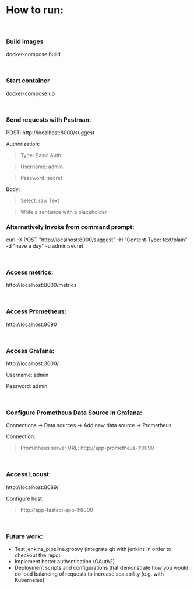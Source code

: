 # How to run:
<p>&nbsp;</p>

### Build images

docker-compose build
<p>&nbsp;</p>

### Start container

docker-compose up
<p>&nbsp;</p>

### Send requests with Postman:

POST: http://localhost:8000/suggest

Authorization:

> Type: Basic Auth

> Username: admin

> Password: secret

Body:

> Select: raw Text

> Write a sentence with a <blank> placeholder

### Alternatively invoke from command prompt:

curl -X POST "http://localhost:8000/suggest" -H "Content-Type: text/plain" -d "have a <blank> day" -u admin:secret
<p>&nbsp;</p>

### Access metrics:

http://localhost:8000/metrics
<p>&nbsp;</p>

### Access Prometheus:

http://localhost:9090
<p>&nbsp;</p>

### Access Grafana:

http://localhost:3000/

Username: admin

Password: admin
<p>&nbsp;</p>

### Configure Prometheus Data Source in Grafana:

Connections -> Data sources -> Add new data source -> Prometheus

Connection:

> Prometheus server URL: http://app-prometheus-1:9090
<p>&nbsp;</p>

### Access Locust:

http://localhost:8089/

Configure host:

> http://app-fastapi-app-1:8000
<p>&nbsp;</p>

### Future work:
- Test jenkins_pipeline.groovy (integrate git with jenkins in order to checkout the repo)
- Implement better authentication (OAuth2)
- Deployment scripts and configurations that demonstrate how you would do load balancing of requests to increase scalability (e.g. with Kubernetes)
